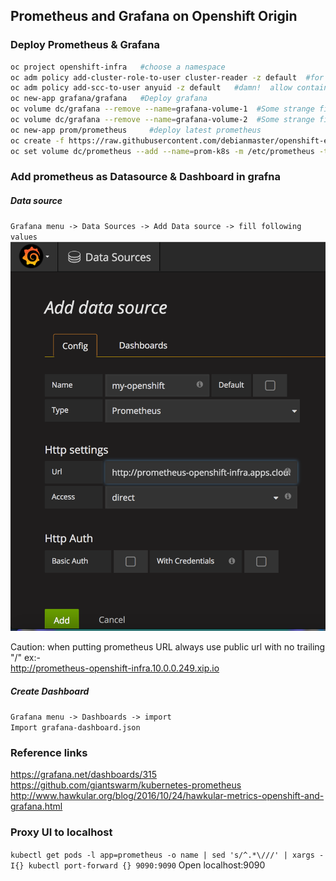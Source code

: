 ##  Prometheus and Grafana on Openshift Origin

### Deploy Prometheus & Grafana
```sh
oc project openshift-infra   #choose a namespace
oc adm policy add-cluster-role-to-user cluster-reader -z default  #for the default account give cluster wide read permission so prometheus can read metrics
oc adm policy add-scc-to-user anyuid -z default   #damn!  allow containers with root USER will fix in future
oc new-app grafana/grafana   #Deploy grafana
oc volume dc/grafana --remove --name=grafana-volume-1  #Some strange fix to make grafana work
oc volume dc/grafana --remove --name=grafana-volume-2  #Some strange fix to make grafana work
oc new-app prom/prometheus     #deploy latest prometheus
oc create -f https://raw.githubusercontent.com/debianmaster/openshift-examples/master/promethus/prom-configmap.yml     #mount this configmap at at /etc/prometheus/prometheus.yml  #Scrape rules for prometheus 
oc set volume dc/prometheus --add --name=prom-k8s -m /etc/prometheus -t configmap --configmap-name=prom-k8s  #set rules inside prom 
```

### Add prometheus as Datasource & Dashboard in grafna  
##### Data source
`Grafana menu -> Data Sources -> Add Data source -> fill following values` 
![Data Source](./add-ds.png?raw=true "Data Source")

Caution:  when putting prometheus URL always use public url with no trailing "/"  ex:-   
http://prometheus-openshift-infra.10.0.0.249.xip.io

##### Create Dashboard
`Grafana menu -> Dashboards -> import`       
`Import grafana-dashboard.json`









### Reference links
https://grafana.net/dashboards/315
https://github.com/giantswarm/kubernetes-prometheus
http://www.hawkular.org/blog/2016/10/24/hawkular-metrics-openshift-and-grafana.html

### Proxy UI to localhost
`kubectl get pods -l app=prometheus -o name | sed 's/^.*\///' | xargs -I{} kubectl port-forward {} 9090:9090`
 Open localhost:9090   
